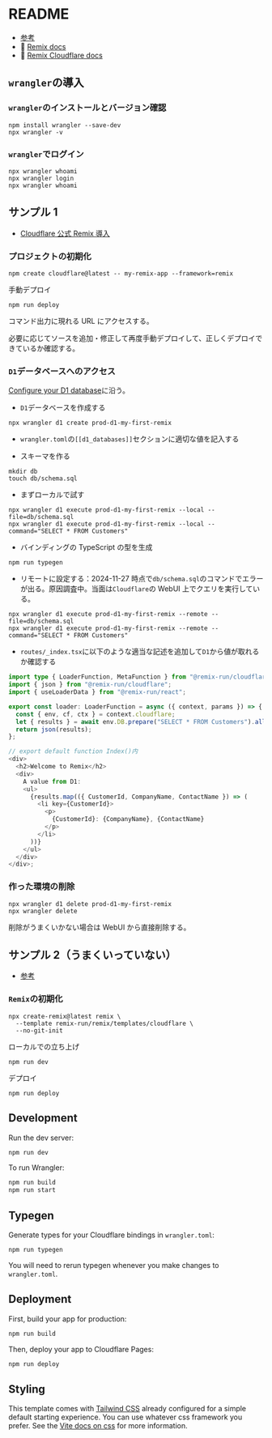 # README

- [参考](https://zenn.dev/necocoa/articles/remix-v2-with-cloudflare-pages-d1)
- 📖 [Remix docs](https://remix.run/docs)
- 📖 [Remix Cloudflare docs](https://remix.run/guides/vite#cloudflare)

## `wrangler`の導入

### `wrangler`のインストールとバージョン確認

```shell
npm install wrangler --save-dev
npx wrangler -v
```

### `wrangler`でログイン

```shell
npx wrangler whoami
npx wrangler login
npx wrangler whoami
```

## サンプル 1

- [Cloudflare 公式 Remix 導入](https://developers.cloudflare.com/pages/framework-guides/deploy-a-remix-site/)

### プロジェクトの初期化

```shell
npm create cloudflare@latest -- my-remix-app --framework=remix
```

手動デプロイ

```shell
npm run deploy
```

コマンド出力に現れる URL にアクセスする。

必要に応じてソースを追加・修正して再度手動デプロイして、正しくデプロイできているか確認する。

### `D1`データベースへのアクセス

[Configure your D1 database](https://developers.cloudflare.com/d1/get-started/)に沿う。

- `D1`データベースを作成する

```shell
npx wrangler d1 create prod-d1-my-first-remix
```

- `wrangler.toml`の`[[d1_databases]]`セクションに適切な値を記入する

- スキーマを作る

```shell
mkdir db
touch db/schema.sql
```

- まずローカルで試す

```shell
npx wrangler d1 execute prod-d1-my-first-remix --local --file=db/schema.sql
npx wrangler d1 execute prod-d1-my-first-remix --local --command="SELECT * FROM Customers"
```

- バインディングの TypeScript の型を生成

```shell
npm run typegen
```

- リモートに設定する：2024-11-27 時点で`db/schema.sql`のコマンドでエラーが出る。原因調査中。当面は`Cloudflare`の WebUI 上でクエリを実行している。

```shell
npx wrangler d1 execute prod-d1-my-first-remix --remote --file=db/schema.sql
npx wrangler d1 execute prod-d1-my-first-remix --remote --command="SELECT * FROM Customers"
```

- `routes/_index.tsx`に以下のような適当な記述を追加して`D1`から値が取れるか確認する

```typescript
import type { LoaderFunction, MetaFunction } from "@remix-run/cloudflare";
import { json } from "@remix-run/cloudflare";
import { useLoaderData } from "@remix-run/react";

export const loader: LoaderFunction = async ({ context, params }) => {
  const { env, cf, ctx } = context.cloudflare;
  let { results } = await env.DB.prepare("SELECT * FROM Customers").all();
  return json(results);
};

// export default function Index()内
<div>
  <h2>Welcome to Remix</h2>
  <div>
    A value from D1:
    <ul>
      {results.map(({ CustomerId, CompanyName, ContactName }) => (
        <li key={CustomerId}>
          <p>
            {CustomerId}: {CompanyName}, {ContactName}
          </p>
        </li>
      ))}
    </ul>
  </div>
</div>;
```

### 作った環境の削除

```shell
npx wrangler d1 delete prod-d1-my-first-remix
npx wrangler delete
```

削除がうまくいかない場合は WebUI から直接削除する。

## サンプル 2（うまくいっていない）

- [参考](https://zenn.dev/necocoa/articles/remix-v2-with-cloudflare-pages-d1)

### `Remix`の初期化

```shell
npx create-remix@latest remix \
  --template remix-run/remix/templates/cloudflare \
  --no-git-init
```

ローカルでの立ち上げ

```shell
npm run dev
```

デプロイ

```shell
npm run deploy
```

## Development

Run the dev server:

```sh
npm run dev
```

To run Wrangler:

```sh
npm run build
npm run start
```

## Typegen

Generate types for your Cloudflare bindings in `wrangler.toml`:

```sh
npm run typegen
```

You will need to rerun typegen whenever you make changes to `wrangler.toml`.

## Deployment

First, build your app for production:

```sh
npm run build
```

Then, deploy your app to Cloudflare Pages:

```sh
npm run deploy
```

## Styling

This template comes with [Tailwind CSS](https://tailwindcss.com/) already configured for a simple default starting experience. You can use whatever css framework you prefer. See the [Vite docs on css](https://vitejs.dev/guide/features.html#css) for more information.
